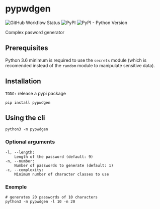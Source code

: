 # pypwdgen

![GitHub Workflow Status](https://img.shields.io/github/workflow/status/polluxtroy3758/pypwdgen/Build%20Python%20Package?style=flat-square)
![PyPI](https://img.shields.io/pypi/v/pypwdgen?style=flat-square)
![PyPI - Python Version](https://img.shields.io/pypi/pyversions/pypwdgen?style=flat-square)

Complex pasword generator

## Prerequisites
Python 3.6 minimum is required to use the `secrets` module (which is recomended instead of the `random` module to manipulate sensitive data).

## Installation
`TODO:` release a pypi package

    pip install pypwdgen

## Using the cli
    python3 -m pypwdgen 

### Optional arguments
    -l, --length:
        Length of the password (default: 9)
    -n, --number:
        Number of passwords to generate (default: 1)
    -c, --complexity:
        Minimum number of character classes to use

### Exemple
    # generates 20 passwords of 10 characters
    python3 -m pypwdgen -l 10 -n 20
